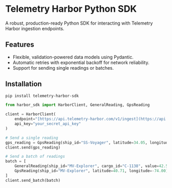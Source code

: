 # Telemetry Harbor Python SDK

A robust, production-ready Python SDK for interacting with Telemetry Harbor ingestion endpoints.

## Features

-   Flexible, validation-powered data models using Pydantic.
-   Automatic retries with exponential backoff for network reliability.
-   Support for sending single readings or batches.

## Installation

```bash
pip install telemetry-harbor-sdk
```

```python
from harbor_sdk import HarborClient, GeneralReading, GpsReading

client = HarborClient(
    endpoint="[https://api.telemetry-harbor.com/v1/ingest](https://api.telemetry-harbor.com/v1/ingest)",
    api_key="your_secret_api_key"
)

# Send a single reading
gps_reading = GpsReading(ship_id="SS-Voyager", latitude=34.05, longitude=-118.24)
client.send(gps_reading)

# Send a batch of readings
batch = [
    GeneralReading(ship_id="MV-Explorer", cargo_id="C-1138", value=42.5),
    GpsReading(ship_id="MV-Explorer", latitude=40.71, longitude=-74.00)
]
client.send_batch(batch)
```
